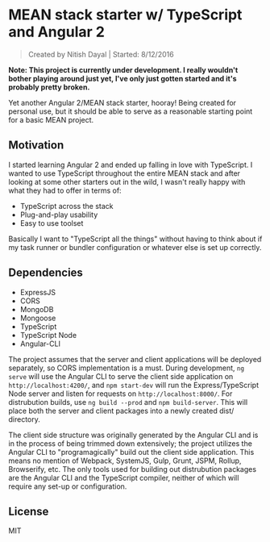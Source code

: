# MEAN stack starter w/ TypeScript and Angular 2
> Created by Nitish Dayal | Started: 8/12/2016

**Note: This project is currently under development. I really wouldn't bother playing around just yet, I've only just gotten started and it's probably pretty broken.**

Yet another Angular 2/MEAN stack starter, hooray! Being created for personal use, but it should be able to serve as a reasonable starting point for a basic MEAN project.


## Motivation
I started learning Angular 2 and ended up falling in love with TypeScript. I wanted to use TypeScript throughout the entire MEAN stack and after looking at some other starters out in the wild, I wasn't really happy with what they had to offer in terms of:

- TypeScript across the stack
- Plug-and-play usability
- Easy to use toolset

Basically I want to "TypeScript all the things" without having to think about if my task runner or bundler configuration or whatever else is set up correctly. 

## Dependencies

* ExpressJS
* CORS
* MongoDB
* Mongoose
* TypeScript
* TypeScript Node
* Angular-CLI

The project assumes that the server and client applications will be deployed separately, so CORS implementation is a must. During development, `ng serve` will use the Angular CLI to serve the client side application on `http://localhost:4200/`, and `npm start-dev` will run the Express/TypeScript Node server and listen for requests on `http://localhost:8000/`. For distrubution builds, use `ng build --prod` and `npm build-server`. This will place both the server and client packages into a newly created dist/ directory.

The client side structure was originally generated by the Angular CLI and is in the process of being trimmed down extensively; the project utilizes the Angular CLI to "programagically" build out the client side application. This means no mention of Webpack, SystemJS, Gulp, Grunt, JSPM, Rollup, Browserify, etc. The only tools used for building out distrubution packages are the Angular CLI and the TypeScript compiler, neither of which will require any set-up or configuration.

## License
MIT
